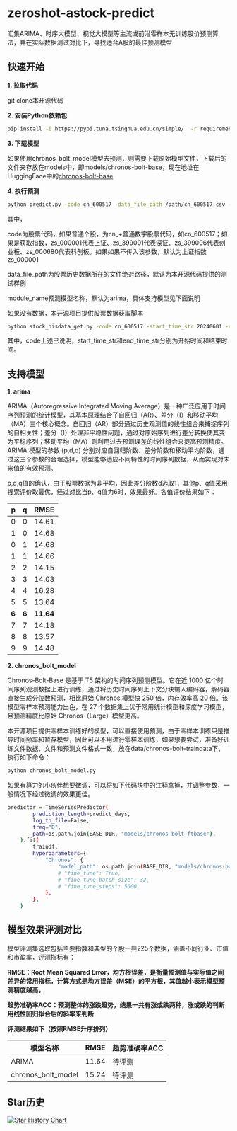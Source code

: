 # zeroshot-astock-predict
汇集ARIMA、时序大模型、视觉大模型等主流或前沿零样本无训练股价预测算法，并在实际数据测试对比下，寻找适合A股的最佳预测模型

## 快速开始

**1. 拉取代码**

git clone本开源代码

**2. 安装Python依赖包**

```bash
pip install -i https://pypi.tuna.tsinghua.edu.cn/simple/  -r requirements.txt
```
**3. 下载模型**

如果使用chronos_bolt_model模型去预测，则需要下载原始模型文件，下载后的文件夹存放在models中，即models/chronos-bolt-base，现在地址在HuggingFace中的[chronos-bolt-base](https://huggingface.co/amazon/chronos-bolt-base)

**4. 执行预测**

```bash
python predict.py -code cn_600517 -data_file_path /path/cn_600517.csv -module_name chronos_bolt_model
```

其中，

code为股票代码，如果普通个股，为cn_+普通数字股票代码，如cn_600517；如果是获取指数，zs_000001代表上证、zs_399001代表深证、zs_399006代表创业板、zs_000680代表科创板。如果如果不传入该参数，默认为上证指数zs_000001

data_file_path为股票历史数据所在的文件绝对路径，默认为本开源代码提供的测试样例

module_name预测模型名称，默认为arima，具体支持模型见下面说明

如果没有数据，本开源项目提供股票数据获取脚本

```bash
python stock_hisdata_get.py -code cn_600517 -start_time_str 20240601 -end_time_str 20250701
```

其中，code上述已说明，start_time_str和end_time_str分别为开始时间和结束时间。

## 支持模型

**1. arima**

ARIMA（Autoregressive Integrated Moving Average）是一种广泛应用于时间序列预测的统计模型，其基本原理结合了自回归（AR）、差分（I）和移动平均（MA）三个核心概念。自回归（AR）部分通过历史观测值的线性组合来捕捉序列的自相关性；差分（I）处理非平稳性问题，通过对原始序列进行差分转换使其变为平稳序列；移动平均（MA）则利用过去预测误差的线性组合来提高预测精度。ARIMA 模型的参数 (p,d,q) 分别对应自回归阶数、差分阶数和移动平均阶数，通过这三个参数的合理选择，模型能够适应不同特性的时间序列数据，从而实现对未来值的有效预测。

p,d,q值的确认，由于股票数据为非平均，因此差分阶数d选取1，其他p、q值采用搜索评价取最优，经过对比当p、q值为6时，效果最好。各值评价结果如下：

p| q |  RMSE
-|-|-|
0 | 0 | 14.61
1 | 0 | 14.68
0 | 1 | 14.68
1 | 1 | 14.66
2 | 2 | 14.15
3 | 3 | 14.03
4 | 4 | 16.28
5 | 5 | 13.64
**6** | **6** | **11.64**
7 | 7 | 14.18
8 | 8 | 13.57
9 | 9 | 14.48

**2. chronos_bolt_model**

Chronos-Bolt-Base 是基于 T5 架构的时间序列预测模型。它在近 1000 亿个时间序列观测数据上进行训练，通过将历史时间序列上下文分块输入编码器，解码器直接生成分位数预测，相比原始 Chronos 模型快 250 倍，内存效率高 20 倍。该模型零样本预测能力出色，在 27 个数据集上优于常用统计模型和深度学习模型，且预测精度比原始 Chronos（Large）模型更高。

本开源项目提供零样本训练好的模型，可以直接使用预测，由于零样本训练只是推导时间频率和暂存模型，因此可以不用进行零样本训练，如果想要尝试，准备好训练文件数据，文件和预测文件格式一致，放在data/chronos-bolt-traindata下，执行如下命令：

```bash
python chronos_bolt_model.py
```
如果有算力的小伙伴想要微调，可以将如下代码块中的注释拿掉，并调整参数，一般情况下经过微调的效果更佳。

```bash
predictor = TimeSeriesPredictor(
        prediction_length=predict_days,
        log_to_file=False,
        freq="D",
        path=os.path.join(BASE_DIR, "models/chronos-bolt-ftbase"),
    ).fit(
        traindf,
        hyperparameters={
            "Chronos": {
                "model_path": os.path.join(BASE_DIR, "models/chronos-bolt-base"),
                # "fine_tune": True,
                # "fine_tune_batch_size": 32,
                # "fine_tune_steps": 5000,
            },
        },
    )
```

## 模型效果评测对比

模型评测集选取包括主要指数和典型的个股一共225个数据，涵盖不同行业、市值和市盈率，评测指标有：

**RMSE：Root Mean Squared Error，均方根误差，是衡量预测值与实际值之间差异的常用指标，计算方式是均方误差（MSE）的平方根，其值越小表示模型预测精度越高。**

**趋势准确率ACC：预测整体的涨跌趋势，结果一共有涨或跌两种，涨或跌的判断用线性回归拟合后的斜率来判断**

**评测结果如下（按照RMSE升序排列）**

模型名称| RMSE |  趋势准确率ACC
-|-|-|
ARIMA | 11.64  | 待评测
chronos_bolt_model | 15.24 | 待评测


## Star历史

[![Star History Chart](https://api.star-history.com/svg?repos=chenking2020/zeroshot-astock-predict&type=Date)](https://star-history.com/#chenking2020/zeroshot-astock-predict&Date)